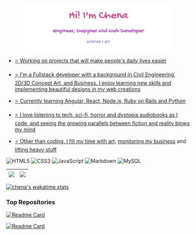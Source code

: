 <p align="center" dir="auto">
<a href="https://github.com/athenacats/" rel="no-follow"><img width="80%" alt="Hello! I'm Esther. Engineer, Designer and Web Developer" src="images/hinew.png" style="max-width :100%">
</p>

- :star: Working on projects that will make people's daily lives easier

- :star: I'm a Fullstack developer with a background in Civil Engineering, 2D/3D Concept Art, and Business. I enjoy learning new skills and implementing beautiful designs in my web creations

- :star: Currently learning Angular, React, Node.js, Ruby on Rails and Python

- :star: I love listening to tech, sci-fi, horror and dystopia audiobooks as I code, and seeing the growing parallels between fiction and reality blows my mind

- :star: Other than coding, I fill my time with [art](https://www.instagram.com/lechenart/), [monitoring my business](https://www.instagram.com/nalelabeauty/) and [lifting heavy stuff](https://www.instagram.com/lechena/)

![HTML5](https://img.shields.io/badge/html5-%23E34F26.svg?style=for-the-badge&logo=html5&logoColor=white)
![CSS3](https://img.shields.io/badge/css3-%231572B6.svg?style=for-the-badge&logo=css3&logoColor=white)
![JavaScript](https://img.shields.io/badge/javascript-%23323330.svg?style=for-the-badge&logo=javascript&logoColor=%23F7DF1E)
![Markdown](https://img.shields.io/badge/markdown-%23000000.svg?style=for-the-badge&logo=markdown&logoColor=white)
![MySQL](https://img.shields.io/badge/mysql-%2300f.svg?style=for-the-badge&logo=mysql&logoColor=white)

<table>
<thead>
<th>
<a href="<a href="https://github.com/athenacats/github-readme-stats">
<img align="center" src="https://github-readme-stats.vercel.app/api?username=athenacats&show_icons=true&theme=tokyonight" style="max-width: 100%;"></a>
</th>
<th>
<a href="<a href="https://github.com/athenacats/github-readme-stats">
<img align="center" src="https://github-readme-stats.vercel.app/api/top-langs/?username=athenacats&layout=compact)" style="max-width: 100%;"></a>
</th>
</thead>
</table>

[![chena's wakatime stats](https://github-readme-stats.vercel.app/api/wakatime?username=athenacats)](https://github.com/athenacats/github-readme-stats)

### Top Repositories

[![Readme Card](https://github-readme-stats.vercel.app/api/pin/?username=athenacats&repo=todo-list)](https://github.com/athenacats/todo-list)

[![Readme Card](https://github-readme-stats.vercel.app/api/pin/?username=athenacats&repo=africa-themed-tic-tac-toe)](https://github.com/athenacats/africa-themed-tic-tac-toe)

